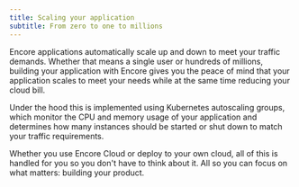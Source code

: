 ```yaml
---
title: Scaling your application
subtitle: From zero to one to millions
---
```


Encore applications automatically scale up and down to meet your traffic demands.
Whether that means a single user or hundreds of millions, building your application
with Encore gives you the peace of mind that your application scales to meet your needs
while at the same time reducing your cloud bill.

Under the hood this is implemented using Kubernetes autoscaling groups,
which monitor the CPU and memory usage of your application and determines
how many instances should be started or shut down to match your traffic requirements.

Whether you use Encore Cloud or deploy to your own cloud, all of this is handled
for you so you don't have to think about it. All so you can focus on what matters:
building your product.